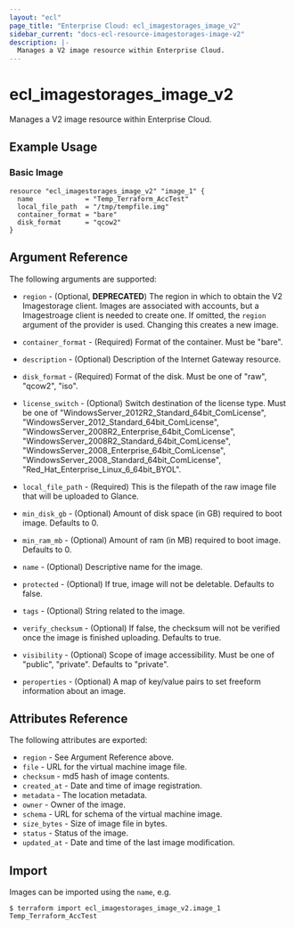 ```yaml
---
layout: "ecl"
page_title: "Enterprise Cloud: ecl_imagestorages_image_v2"
sidebar_current: "docs-ecl-resource-imagestorages-image-v2"
description: |-
  Manages a V2 image resource within Enterprise Cloud.
---
```


# ecl\_imagestorages\_image\_v2

Manages a V2 image resource within Enterprise Cloud.

## Example Usage

### Basic Image

```hcl
resource "ecl_imagestorages_image_v2" "image_1" {
  name             = "Temp_Terraform_AccTest"
  local_file_path  = "/tmp/tempfile.img"
  container_format = "bare"
  disk_format      = "qcow2"
}
```

## Argument Reference

The following arguments are supported:

* `region` - (Optional, **DEPRECATED**) The region in which to obtain the V2 Imagestorage client.
    Images are associated with accounts, but a Imagestroage client is needed to
    create one. If omitted, the `region` argument of the provider is used.
    Changing this creates a new image.

* `container_format` - (Required) Format of the container. Must be "bare".

* `description` - (Optional) Description of the Internet Gateway resource.

* `disk_format` - (Required) Format of the disk. Must be one of "raw", "qcow2", "iso".

* `license_switch` - (Optional) Switch destination of the license type. Must be one of "WindowsServer_2012R2_Standard_64bit_ComLicense", "WindowsServer_2012_Standard_64bit_ComLicense", "WindowsServer_2008R2_Enterprise_64bit_ComLicense", "WindowsServer_2008R2_Standard_64bit_ComLicense", "WindowsServer_2008_Enterprise_64bit_ComLicense", "WindowsServer_2008_Standard_64bit_ComLicense", "Red_Hat_Enterprise_Linux_6_64bit_BYOL".

* `local_file_path` - (Required) This is the filepath of the raw image file that will be uploaded to Glance.

* `min_disk_gb` - (Optional) Amount of disk space (in GB) required to boot image. Defaults to 0.

* `min_ram_mb` - (Optional) Amount of ram (in MB) required to boot image. Defaults to 0.

* `name` - (Optional) Descriptive name for the image.

* `protected` - (Optional) If true, image will not be deletable. Defaults to false.

* `tags` - (Optional) String related to the image.

* `verify_checksum` - (Optional) If false, the checksum will not be verified once the image is finished uploading. Defaults to true.

* `visibility` - (Optional) Scope of image accessibility. Must be one of "public", "private". Defaults to "private".

* `peroperties` - (Optional) A map of key/value pairs to set freeform information about an image.


## Attributes Reference

The following attributes are exported:

* `region` - See Argument Reference above.
* `file` - URL for the virtual machine image file.
* `checksum` - md5 hash of image contents.
* `created_at` - Date and time of image registration.
* `metadata` - The location metadata.
* `owner` - Owner of the image.
* `schema` - URL for schema of the virtual machine image.
* `size_bytes` - Size of image file in bytes.
* `status` - Status of the image.
* `updated_at` - Date and time of the last image modification.

## Import

Images can be imported using the `name`, e.g.

```
$ terraform import ecl_imagestorages_image_v2.image_1 Temp_Terraform_AccTest
```
